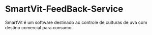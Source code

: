 # SmartVit-FeedBack-Service
SmartVit é um software destinado ao controle de culturas de uva com destino comercial para consumo.
